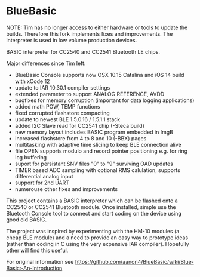 BlueBasic
=========

NOTE: Tim has no longer access to either hardware or tools to update the builds.
Therefore this fork implements fixes and improvements. The interpreter is used in low volume production devices.

BASIC interpreter for CC2540 and CC2541 Bluetooth LE chips.

Major differences since Tim left:
- BlueBasic Console supports now OSX 10.15 Catalina and iOS 14 build with xCode 12
- update to IAR 10.30.1 compiler settings
- extended parameter to support ANALOG REFERENCE, AVDD
- bugfixes for memory corruption (important for data logging applications)
- added math POW, TEMP functions
- fixed corrupted flashstore compacting  
- update to newest BLE 1.5.0.16 / 1.5.1.1 stack 
- added I2C Slave read for CC2541 chip (-Steca build)
- new memory layout includes BASIC program embedded in ImgB
- increased flashstore from 4 to 8 and 10 (-BBX) pages
- multitasking with adaptive time slicing to keep BLE connection alive
- file OPEN supports modulo and record pointer positioning e.g. for ring log buffering
- suport for persistant SNV files "0" to "9" surviving OAD updates
- TIMER based ADC sampling with optional RMS calulation, supports differential analog input
- support for 2nd UART
- numerouse other fixes and improvements

This project contains a BASIC interpreter which can be flashed onto a CC2540 or CC2541 Bluetooth module. Once installed, simple use the Bluetooth Console tool to connect and start coding on the device using good old BASIC.

The project was inspired by experimenting with the HM-10 modules (a cheap BLE module) and a need to provide an easy way to prototype ideas (rather than coding in C using the very expensive IAR compiler). Hopefully other will find this useful.

For original information see https://github.com/aanon4/BlueBasic/wiki/Blue-Basic:-An-Introduction
